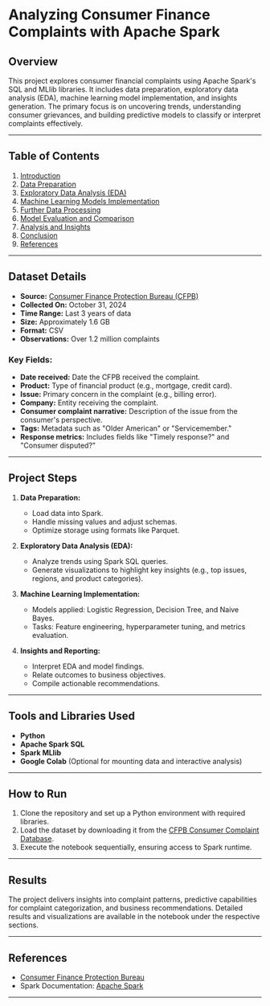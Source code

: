 
# Analyzing Consumer Finance Complaints with Apache Spark

## Overview

This project explores consumer financial complaints using Apache Spark's SQL and MLlib libraries. It includes data preparation, exploratory data analysis (EDA), machine learning model implementation, and insights generation. The primary focus is on uncovering trends, understanding consumer grievances, and building predictive models to classify or interpret complaints effectively.

---

## Table of Contents
1. [Introduction](#introduction)
2. [Data Preparation](#data-preparation)
3. [Exploratory Data Analysis (EDA)](#exploratory-data-analysis-eda)
4. [Machine Learning Models Implementation](#machine-learning-models-implementation)
5. [Further Data Processing](#further-data-processing)
6. [Model Evaluation and Comparison](#model-evaluation-and-comparison)
7. [Analysis and Insights](#analysis-and-insights)
8. [Conclusion](#conclusion)
9. [References](#references)

---

## Dataset Details

- **Source:** [Consumer Finance Protection Bureau (CFPB)](https://www.consumerfinance.gov/data-research/consumer-complaints/search/)
- **Collected On:** October 31, 2024
- **Time Range:** Last 3 years of data
- **Size:** Approximately 1.6 GB
- **Format:** CSV
- **Observations:** Over 1.2 million complaints

### Key Fields:
- **Date received:** Date the CFPB received the complaint.
- **Product:** Type of financial product (e.g., mortgage, credit card).
- **Issue:** Primary concern in the complaint (e.g., billing error).
- **Company:** Entity receiving the complaint.
- **Consumer complaint narrative:** Description of the issue from the consumer's perspective.
- **Tags:** Metadata such as "Older American" or "Servicemember."
- **Response metrics:** Includes fields like "Timely response?" and "Consumer disputed?"

---

## Project Steps

1. **Data Preparation:**
   - Load data into Spark.
   - Handle missing values and adjust schemas.
   - Optimize storage using formats like Parquet.

2. **Exploratory Data Analysis (EDA):**
   - Analyze trends using Spark SQL queries.
   - Generate visualizations to highlight key insights (e.g., top issues, regions, and product categories).

3. **Machine Learning Implementation:**
   - Models applied: Logistic Regression, Decision Tree, and Naive Bayes.
   - Tasks: Feature engineering, hyperparameter tuning, and metrics evaluation.

4. **Insights and Reporting:**
   - Interpret EDA and model findings.
   - Relate outcomes to business objectives.
   - Compile actionable recommendations.

---

## Tools and Libraries Used

- **Python**
- **Apache Spark SQL**
- **Spark MLlib**
- **Google Colab** (Optional for mounting data and interactive analysis)

---

## How to Run

1. Clone the repository and set up a Python environment with required libraries.
2. Load the dataset by downloading it from the [CFPB Consumer Complaint Database](https://www.consumerfinance.gov/data-research/consumer-complaints/search/).
3. Execute the notebook sequentially, ensuring access to Spark runtime.

---

## Results

The project delivers insights into complaint patterns, predictive capabilities for complaint categorization, and business recommendations. Detailed results and visualizations are available in the notebook under the respective sections.

---

## References

- [Consumer Finance Protection Bureau](https://www.consumerfinance.gov/data-research/consumer-complaints/search/)
- Spark Documentation: [Apache Spark](https://spark.apache.org/)

--- 
